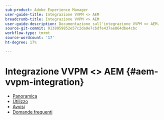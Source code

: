 ```yaml
---
sub-product: Adobe Experience Manager
user-guide-title: Integrazione VVPM <> AEM
breadcrumb-title: Integrazione VVPM <> AEM
user-guide-description: Documentazione sull'integrazione VVPM <> AEM.
source-git-commit: 0138059852e57c2da9e7cbdfe437ae864dbe4cbc
workflow-type: tm+mt
source-wordcount: '17'
ht-degree: 17%

---
```



# Integrazione VVPM &lt;> AEM {#aem-vvpm-integration}

+ [Panoramica](overview.md)
+ [Utilizzo](usage.md)
+ [Avvisi](notices.md)
+ [Domande frequenti](faq.md)
